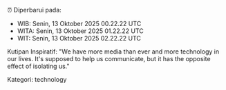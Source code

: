 ⏰ Diperbarui pada:
- WIB: Senin, 13 Oktober 2025 00.22.22 UTC
- WITA: Senin, 13 Oktober 2025 01.22.22 UTC
- WIT: Senin, 13 Oktober 2025 02.22.22 UTC

Kutipan Inspiratif:
"We have more media than ever and more technology in our lives. It's supposed to help us communicate, but it has the opposite effect of isolating us."


Kategori: technology

